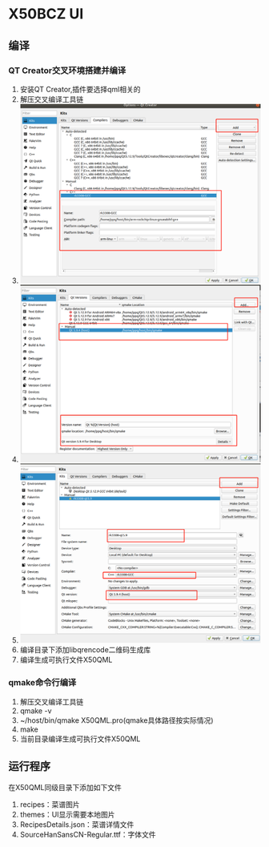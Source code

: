 # X50BCZ UI

## 编译
### QT Creator交叉环境搭建并编译
1. 安装QT Creator,插件要选择qml相关的  
2. 解压交叉编译工具链
3.  ![qtgcc](qtgcc.png)  
4.  ![qtversion](qtversion.png)  
5.  ![qtkit](qtkit.png)  
6. 编译目录下添加libqrencode二维码生成库  
7. 编译生成可执行文件X50QML  
### qmake命令行编译
1. 解压交叉编译工具链
2. qmake -v
3.  ~/host/bin/qmake X50QML.pro(qmake具体路径按实际情况)  
4.  make  
5.  当前目录编译生成可执行文件X50QML   
## 运行程序
在X50QML同级目录下添加如下文件  
1.  recipes：菜谱图片  
2.  themes：UI显示需要本地图片  
3.  RecipesDetails.json：菜谱详情文件  
4.  SourceHanSansCN-Regular.ttf：字体文件  